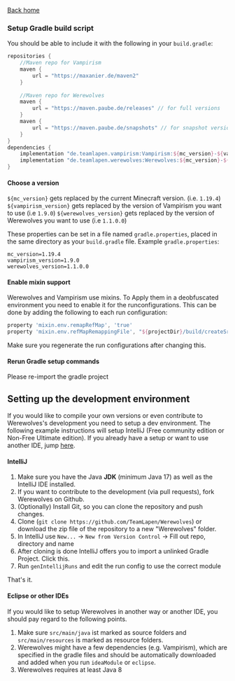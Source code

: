 [Back home](../README.md)
### Setup Gradle build script

You should be able to include it with the following in your `build.gradle`:
```gradle
repositories {
    //Maven repo for Vampirism
    maven {
        url = "https://maxanier.de/maven2"
    }
    
    //Maven repo for Werewolves
    maven {
        url = "https://maven.paube.de/releases" // for full versions
    }
    maven {
        url = "https://maven.paube.de/snapshots" // for snapshot version
    }
}
dependencies {
    implementation "de.teamlapen.vampirism:Vampirism:${mc_version}-${vampirism_version}"
    implementation "de.teamlapen.werewolves:Werewolves:${mc_version}-${werewolves_version}"
}
```

#### Choose a version

`${mc_version}` gets replaced by the current Minecraft version. (i.e. `1.19.4`)
`${vampirism_version}` gets replaced by the version of Vampirism you want to use (i.e `1.9.0`)
`${werewolves_version}` gets replaced by the version of Werewolves you want to use (i.e `1.1.0.0`)

These properties can be set in a file named `gradle.properties`, placed in the same directory as your `build.gradle`
file. Example `gradle.properties`:

```
mc_version=1.19.4
vampirism_version=1.9.0
werewolves_version=1.1.0.0
```
#### Enable mixin support

Werewolves and Vampirism use mixins. To Apply them in a deobfuscated environment you need to enable it for the runconfigurations.
This can be done by adding the following to each run configuration:
```gradle
property 'mixin.env.remapRefMap', 'true'
property 'mixin.env.refMapRemappingFile', "${projectDir}/build/createSrgToMcp/output.srg"
```

Make sure you regenerate the run configurations after changing this.

#### Rerun Gradle setup commands

Please re-import the gradle project

## Setting up the development environment
If you would like to compile your own versions or even contribute to Werewolves's development you need to setup a dev environment.
The following example instructions will setup IntelliJ (Free community edition or Non-Free Ultimate edition). If you already have a setup or want to use another IDE, jump [here](#setting-up-werewolves-in-another-environment).

#### IntelliJ
1. Make sure you have the Java **JDK** (minimum Java 17) as well as the IntelliJ IDE installed.
2. If you want to contribute to the development (via pull requests), fork Werewolves on Github.
3. (Optionally) Install Git, so you can clone the repository and push changes.
4. Clone (`git clone https://github.com/TeamLapen/Werewolves`) or download the zip file of the repository to a new "Werewolves" folder.
5. In IntelliJ use `New...` -> `New from Version Control` -> Fill out repo, directory and name
6. After cloning is done IntelliJ offers you to import a unlinked Gradle Project. Click this.
7. Run `genIntellijRuns` and edit the run config to use the correct module


That's it.

#### Eclipse or other IDEs
If you would like to setup Werewolves in another way or another IDE, you should pay regard to the following points.  
1. Make sure `src/main/java` ist marked as source folders and `src/main/resources` is marked as resource folders.  
2. Werewolves might have a few dependencies (e.g. Vampirism), which are specified in the gradle files and should be automatically downloaded and added when you run `ideaModule` or `eclipse`.  
3. Werewolves requires at least Java 8 
